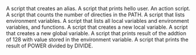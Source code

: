 A script that creates an alias.
A script that prints hello user.
An action script.
A script that counts the number of directies in the PATH.
A script that lists environment variables.
A script that lists all local variables and environment variables, and functions.
A script that creates a new local variable.
A script that creates a new global variable.
A script that prints result of the addtion of 128 with value stored in the environment variable.
A script that prints the result of POWER divided by DIVIDE.
